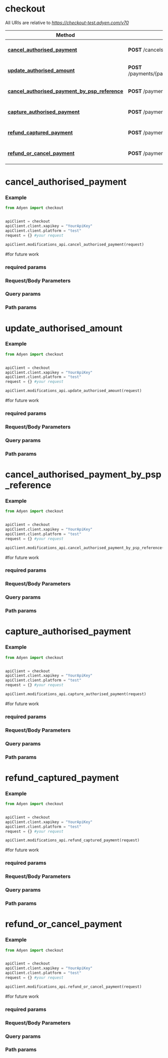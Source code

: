 # checkout

All URIs are relative to *https://checkout-test.adyen.com/v70*

Method | HTTP request | Description
------------- | ------------- | -------------
[**cancel_authorised_payment**](ModificationsApi.md#cancel_authorised_payment) | **POST** /cancels | Cancel an authorised payment
[**update_authorised_amount**](ModificationsApi.md#update_authorised_amount) | **POST** /payments/{paymentPspReference}/amountUpdates | Update an authorised amount
[**cancel_authorised_payment_by_psp_reference**](ModificationsApi.md#cancel_authorised_payment_by_psp_reference) | **POST** /payments/{paymentPspReference}/cancels | Cancel an authorised payment
[**capture_authorised_payment**](ModificationsApi.md#capture_authorised_payment) | **POST** /payments/{paymentPspReference}/captures | Capture an authorised payment
[**refund_captured_payment**](ModificationsApi.md#refund_captured_payment) | **POST** /payments/{paymentPspReference}/refunds | Refund a captured payment
[**refund_or_cancel_payment**](ModificationsApi.md#refund_or_cancel_payment) | **POST** /payments/{paymentPspReference}/reversals | Refund or cancel a payment




# cancel_authorised_payment
### Example

```python
from Adyen import checkout


apiClient = checkout
apiClient.client.xapikey = "YourApiKey"
apiClient.client.platform = "test"
request = {} #your request

apiClient.modifications_api.cancel_authorised_payment(request)

```

#for future work
### required params
### Request/Body Parameters
### Query params
### Path params




# update_authorised_amount
### Example

```python
from Adyen import checkout


apiClient = checkout
apiClient.client.xapikey = "YourApiKey"
apiClient.client.platform = "test"
request = {} #your request

apiClient.modifications_api.update_authorised_amount(request)

```

#for future work
### required params
### Request/Body Parameters
### Query params
### Path params




# cancel_authorised_payment_by_psp_reference
### Example

```python
from Adyen import checkout


apiClient = checkout
apiClient.client.xapikey = "YourApiKey"
apiClient.client.platform = "test"
request = {} #your request

apiClient.modifications_api.cancel_authorised_payment_by_psp_reference(request)

```

#for future work
### required params
### Request/Body Parameters
### Query params
### Path params




# capture_authorised_payment
### Example

```python
from Adyen import checkout


apiClient = checkout
apiClient.client.xapikey = "YourApiKey"
apiClient.client.platform = "test"
request = {} #your request

apiClient.modifications_api.capture_authorised_payment(request)

```

#for future work
### required params
### Request/Body Parameters
### Query params
### Path params




# refund_captured_payment
### Example

```python
from Adyen import checkout


apiClient = checkout
apiClient.client.xapikey = "YourApiKey"
apiClient.client.platform = "test"
request = {} #your request

apiClient.modifications_api.refund_captured_payment(request)

```

#for future work
### required params
### Request/Body Parameters
### Query params
### Path params




# refund_or_cancel_payment
### Example

```python
from Adyen import checkout


apiClient = checkout
apiClient.client.xapikey = "YourApiKey"
apiClient.client.platform = "test"
request = {} #your request

apiClient.modifications_api.refund_or_cancel_payment(request)

```

#for future work
### required params
### Request/Body Parameters
### Query params
### Path params


